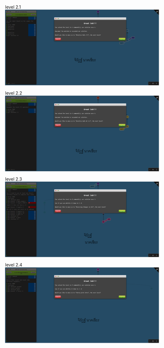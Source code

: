 level 2.1
![alt text](2.1.png)

level 2.2
![alt text](2.2.png)

level 2.3 
![alt text](2.3.png)

level 2.4
![alt text](2.4.png)
